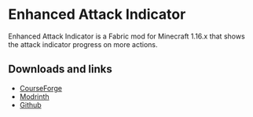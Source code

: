 # Enhanced Attack Indicator
Enhanced Attack Indicator is a Fabric mod for Minecraft 1.16.x that shows the attack indicator progress on more actions.

## Downloads and links
- [CourseForge](https://www.curseforge.com/minecraft/mc-mods/enhanced-attack-indicator)
- [Modrinth](https://modrinth.com/mod/enhanced-attack-indicator)
- [Github](https://github.com/Minenash/Enhanced-Attack-Indicator)